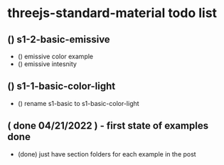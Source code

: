 # threejs-standard-material todo list

## () s1-2-basic-emissive
* () emissive color example
* () emissive intesnity

## () s1-1-basic-color-light
* () rename s1-basic to s1-basic-color-light

## ( done 04/21/2022 ) - first state of examples done
* (done) just have section folders for each example in the post

